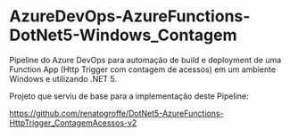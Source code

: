 # AzureDevOps-AzureFunctions-DotNet5-Windows_Contagem
Pipeline do Azure DevOps para automação de build e deployment de uma Function App (Http Trigger com contagem de acessos) em um ambiente Windows e utilizando .NET 5.

Projeto que serviu de base para a implementação deste Pipeline:

https://github.com/renatogroffe/DotNet5-AzureFunctions-HttpTrigger_ContagemAcessos-v2
